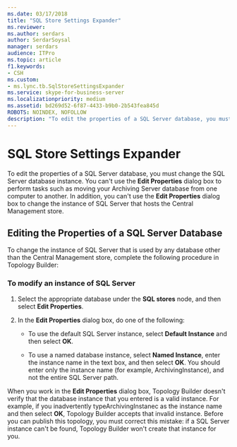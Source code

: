 ```yaml
---
ms.date: 03/17/2018
title: "SQL Store Settings Expander"
ms.reviewer: 
ms.author: serdars
author: SerdarSoysal
manager: serdars
audience: ITPro
ms.topic: article
f1.keywords:
- CSH
ms.custom:
- ms.lync.tb.SqlStoreSettingsExpander
ms.service: skype-for-business-server
ms.localizationpriority: medium
ms.assetid: bd269d52-6f87-4433-b9b0-2b543fea845d
ROBOTS: NOINDEX, NOFOLLOW
description: "To edit the properties of a SQL Server database, you must change the SQL Server database instance. You can't use the Edit Properties dialog box to perform tasks such as moving your Archiving Server database from one computer to another. In addition, you can't use the Edit Properties dialog box to change the instance of SQL Server that hosts the Central Management store."
---
```


# SQL Store Settings Expander
 
To edit the properties of a SQL Server database, you must change the SQL Server database instance. You can't use the **Edit Properties** dialog box to perform tasks such as moving your Archiving Server database from one computer to another. In addition, you can't use the **Edit Properties** dialog box to change the instance of SQL Server that hosts the Central Management store.
  
## Editing the Properties of a SQL Server Database

To change the instance of SQL Server that is used by any database other than the Central Management store, complete the following procedure in Topology Builder:
  
### To modify an instance of SQL Server

1. Select the appropriate database under the **SQL stores** node, and then select **Edit Properties**.
    
2. In the **Edit Properties** dialog box, do one of the following:
    
   - To use the default SQL Server instance, select **Default Instance** and then select **OK**.
    
   - To use a named database instance, select **Named Instance**, enter the instance name in the text box, and then select **OK**. You should enter only the instance name (for example, ArchivingInstance), and not the entire SQL Server path.
    
When you work in the **Edit Properties** dialog box, Topology Builder doesn't verify that the database instance that you entered is a valid instance. For example, if you inadvertently typeArchivingInstanec as the instance name and then select **OK**, Topology Builder accepts that invalid instance. Before you can publish this topology, you must correct this mistake: if a SQL Server instance can't be found, Topology Builder won't create that instance for you.
  


